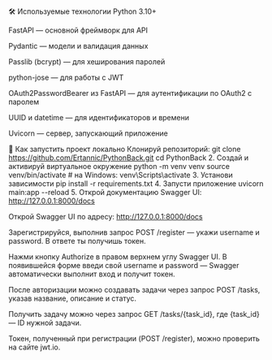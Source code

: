 🛠 Используемые технологии
Python 3.10+

FastAPI — основной фреймворк для API

Pydantic — модели и валидация данных

Passlib (bcrypt) — для хеширования паролей

python-jose — для работы с JWT

OAuth2PasswordBearer из FastAPI — для аутентификации по OAuth2 с паролем

UUID и datetime — для идентификаторов и времени

Uvicorn — сервер, запускающий приложение

🚀 Как запустить проект локально
Клонируй репозиторий:
git clone https://github.com/Ertannic/PythonBack.git
cd PythonBack
2. Создай и активируй виртуальное окружение
python -m venv venv
source venv/bin/activate  # на Windows: venv\Scripts\activate
3. Установи зависимости
pip install -r requirements.txt
4. Запусти приложение
uvicorn main:app --reload
5. Открой документацию
Swagger UI: http://127.0.0.1:8000/docs

Открой Swagger UI по адресу:
http://127.0.0.1:8000/docs

Зарегистрируйся, выполнив запрос POST /register — укажи username и password. В ответе ты получишь токен.

Нажми кнопку Authorize в правом верхнем углу Swagger UI.
В появившейся форме введи свой username и password — Swagger автоматически выполнит вход и получит токен.

После авторизации можно создавать задачи через запрос POST /tasks, указав название, описание и статус.

Получить задачу можно через запрос GET /tasks/{task_id}, где {task_id} — ID нужной задачи.

Токен, полученный при регистрации (POST /register), можно проверить на сайте jwt.io.

